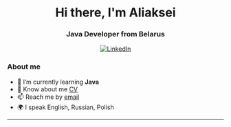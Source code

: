 <div id="header" align="center">
    <h1>Hi there, I'm  Aliaksei </h1>
    <h3>Java Developer from Belarus</h3>
</div>

<div id="socials" align="center">
    <a href="[linkedin-url](https://www.linkedin.com/in/aliaksei-kuliavets-351027280/)">
    <img src="https://img.shields.io/badge/LinkedIn-blue?style=for-the-badge&logo=linkedin&logoColor=white" alt="LinkedIn"/>
    </a>
</div>

### About me
- 🌱 I’m currently learning **Java**
- 📄 Know about me [CV](https://drive.google.com/file/d/1zpjmJIoa-q7myG2D1j_TgLGAcmOQiZ7P/view?usp=sharing)
- 📫 Reach me by  [email](kulevetsav@gmail.com)
- 🌍 I speak English, Russian, Polish

---


<!--
**AliakseiKuliavets/AliakseiKuliavets** is a ✨ _special_ ✨ repository because its `README.md` (this file) appears on your GitHub profile.

Here are some ideas to get you started:

- 🔭 I’m currently working on ...
- 🌱 I’m currently learning ...
- 👯 I’m looking to collaborate on ...
- 🤔 I’m looking for help with ...
- 💬 Ask me about ...
- 📫 How to reach me: ...
- 😄 Pronouns: ...
- ⚡ Fun fact: ...
-->
